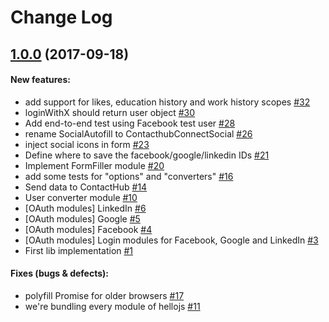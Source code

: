 #  Change Log



## [1.0.0](https://github.com/contactlab/contacthub-connect-social/tree/1.0.0) (2017-09-18)


#### New features:

- add support for likes, education history and work history scopes [#32](https://github.com/contactlab/contacthub-connect-social/issues/32)
- loginWithX should return user object [#30](https://github.com/contactlab/contacthub-connect-social/issues/30)
- Add end-to-end test using Facebook test user [#28](https://github.com/contactlab/contacthub-connect-social/issues/28)
- rename SocialAutofill to ContacthubConnectSocial [#26](https://github.com/contactlab/contacthub-connect-social/issues/26)
- inject social icons in form [#23](https://github.com/contactlab/contacthub-connect-social/issues/23)
- Define where to save the facebook/google/linkedin IDs [#21](https://github.com/contactlab/contacthub-connect-social/issues/21)
- Implement FormFiller module [#20](https://github.com/contactlab/contacthub-connect-social/issues/20)
- add some tests for "options" and "converters" [#16](https://github.com/contactlab/contacthub-connect-social/issues/16)
- Send data to ContactHub [#14](https://github.com/contactlab/contacthub-connect-social/issues/14)
- User converter module [#10](https://github.com/contactlab/contacthub-connect-social/issues/10)
- [OAuth modules] LinkedIn [#6](https://github.com/contactlab/contacthub-connect-social/issues/6)
- [OAuth modules] Google [#5](https://github.com/contactlab/contacthub-connect-social/issues/5)
- [OAuth modules] Facebook [#4](https://github.com/contactlab/contacthub-connect-social/issues/4)
- [OAuth modules] Login modules for Facebook, Google and LinkedIn [#3](https://github.com/contactlab/contacthub-connect-social/issues/3)
- First lib implementation [#1](https://github.com/contactlab/contacthub-connect-social/issues/1)

#### Fixes (bugs & defects):

- polyfill Promise for older browsers [#17](https://github.com/contactlab/contacthub-connect-social/issues/17)
- we're bundling every module of hellojs [#11](https://github.com/contactlab/contacthub-connect-social/issues/11)